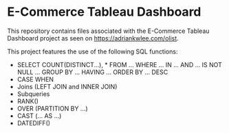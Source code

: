 # E-Commerce Tableau Dashboard
This repository contains files associated with the E-Commerce Tableau Dashboard project as seen on https://adriankwlee.com/olist.

This project features the use of the following SQL functions:
-	SELECT COUNT(DISTINCT...), * FROM ... WHERE ... IN ... AND ... IS NOT NULL ... GROUP BY ... HAVING ... ORDER BY ... DESC
-	CASE WHEN
-	Joins (LEFT JOIN and INNER JOIN)
-	Subqueries
-	RANK()
-	OVER (PARTITION BY ...)
-	CAST (... AS ...)
-	DATEDIFF()
